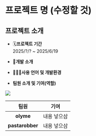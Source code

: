 # 프로젝트 명 (수정할 것)

## 프로젝트 소개
- 🗓️**프로젝트 기간**
  <br> 2025/?/? ~ 2025/6/19

- 🧶**개발 소개**

-  🧑🏻‍💻**사용 언어 및 개발환경**

-  **팀원 소개 및 기여(역할)**
  <p>
  <a href="https://github.com/LSB0201/KNU_SW_python_project_team_5/graphs/contributors">
  <img src="https://contrib.rocks/image?repo=LSB0201/KNU_SW_python_project_team_5" style="zoom: 100%;"/>
</a>


|    팀원    |                      기여                       |
| :--------: | :---------------------------------------------: |
| **olyme** |   내용 넣으삼 |
| **pastarobber** |  내용 넣으삼  |
</p>
<br>
 
